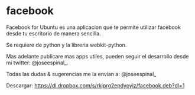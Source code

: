 facebook
========

Facebook for Ubuntu es una aplicacion que te permite utilizar facebook desde tu escritorio de manera sencilla.

Se requiere de python y la libreria webkit-python.

Mas adelante publicare mas apps utiles, pueden seguir el desarrollo desde mi twitter: @joseespinal_.

Todas las dudas & sugerencias me la envian a: @joseespinal_

Descargar: https://dl.dropbox.com/s/rkjprg2epdyoyiz/facebook.deb?dl=1
